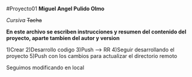 #Proyecto01
**Miguel Angel Pulido Olmo**

*Cursiva*
~~Tacha~~

**En este archivo se escriben instrucciones y resumen del contenido del proyecto, aparte tambien del autor y version**

1)Crear
2)Desarrollo codigo
3)Push --> RR
4)Seguir desarrollando el proyecto
5)Push con los cambios para actualizar el directorio remoto

Seguimos modificando en local